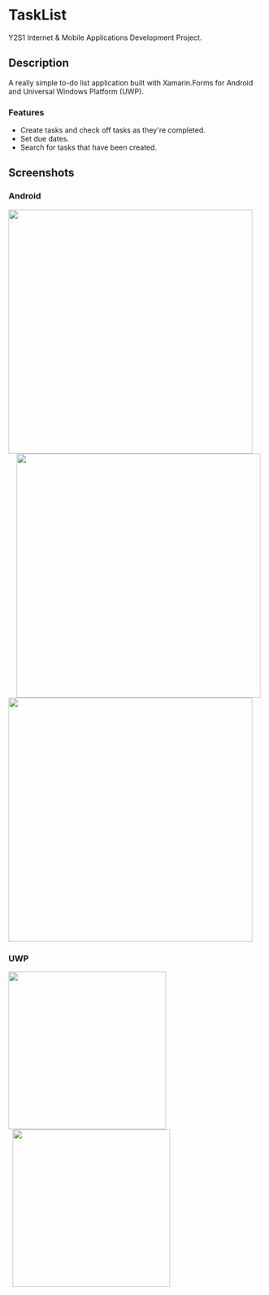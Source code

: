 # TaskList

Y2S1 Internet & Mobile Applications Development Project.

## Description

A really simple to-do list application built with Xamarin.Forms for Android and Universal Windows Platform (UWP).

### Features

- Create tasks and check off tasks as they're completed.
- Set due dates.
- Search for tasks that have been created.

## Screenshots

### Android

<div display="inline">
<img src="https://user-images.githubusercontent.com/37158241/50247998-663f8d80-03d1-11e9-99c4-3897c8f90ee0.jpg" height="480"/>
<img src="https://user-images.githubusercontent.com/37158241/50248151-ed8d0100-03d1-11e9-83aa-2c15dc47320a.jpg" height="480" hspace="16"/>
<img src="https://user-images.githubusercontent.com/37158241/50248887-642afe00-03d4-11e9-9e5e-494c5f1b2130.jpg" height="480"/>
</div>

### UWP

<div display="inline">
<img src="https://user-images.githubusercontent.com/37158241/50249237-575ada00-03d5-11e9-85f6-2c36b279eeb2.png" height="310"/>
<img src="https://user-images.githubusercontent.com/37158241/50249233-55911680-03d5-11e9-8919-fc0a77ab3c32.png" height="310" hspace="8"/>
</div>
